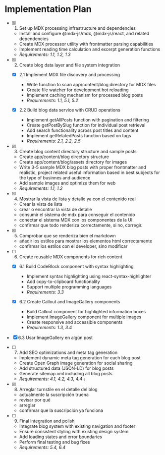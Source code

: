 # Implementation Plan

- [x] 1. Set up MDX processing infrastructure and dependencies

  - Install and configure @mdx-js/mdx, @mdx-js/react, and related dependencies
  - Create MDX processor utility with frontmatter parsing capabilities
  - Implement reading time calculation and excerpt generation functions
  - _Requirements: 1.1, 1.2, 1.3_

- [x] 2. Create blog data layer and file system integration

  - [x] 2.1 Implement MDX file discovery and processing

    - Write function to scan app/content/blog directory for MDX files
    - Create file watcher for development hot reloading
    - Implement caching mechanism for processed blog posts
    - _Requirements: 1.1, 5.1, 5.2_

  - [x] 2.2 Build blog data service with CRUD operations
    - Implement getAllPosts function with pagination and filtering
    - Create getPostBySlug function for individual post retrieval
    - Add search functionality across post titles and content
    - Implement getRelatedPosts function based on tags
    - _Requirements: 2.1, 2.2, 2.5_

- [x] 3. Create blog content directory structure and sample posts

  - Create app/content/blog directory structure
  - Create app/content/blog/assets directory for images
  - Write 3-5 sample MDX blog posts with proper frontmatter and realistic, project related useful information based in best subjects for the type of businnes and audience
  - Add sample images and optimize them for web
  - _Requirements: 1.1, 1.2_

- [x] 4. Mostrar la vista de lista y detalle ya con el contenido real

  - Crear la vista de lista
  - crear o encontrar la vista de detalle
  - consumir el sistema de mdx para conseguir el contenido
  - conectar el sistema MDX con los componentes de la UI.
  - confirmar que todo renderiza correctamente, si no, corregir.

- [x] 5. Comprobar que se renderiza bien el markdown
  - añadir los estilos para mostrar los elementos html correctamente
  - confirmar los estilos con el developer, sino modificar
- [ ] 6. Create reusable MDX components for rich content

  - [x] 6.1 Build CodeBlock component with syntax highlighting

    - Implement syntax highlighting using react-syntax-highlighter
    - Add copy-to-clipboard functionality
    - Support multiple programming languages
    - _Requirements: 3.3_

  - [x] 6.2 Create Callout and ImageGallery components
    - Build Callout component for highlighted information boxes
    - Implement ImageGallery component for multiple images
    - Create responsive and accessible components
    - _Requirements: 1.3, 3.4_

- [x] 6.3 Usar ImageGallery en algún post
- [ ] 7. Add SEO optimizations and meta tag generation

  - Implement dynamic meta tag generation for each blog post
  - Create Open Graph image generation for social sharing
  - Add structured data (JSON-LD) for blog posts
  - Generate sitemap.xml including all blog posts
  - _Requirements: 4.1, 4.2, 4.3, 4.4_
    ¡

- [x] 8. Arreglar turnstile en el detalle del blog
  - actualmente la suscripción truena
  - revisar por qué
  - arreglar
  - confirmar que la suscripción ya funciona
- [ ] 9. Final integration and polish
  - Integrate blog system with existing navigation and footer
  - Ensure consistent styling with existing design system
  - Add loading states and error boundaries
  - Perform final testing and bug fixes
  - _Requirements: 5.4, 6.4_
